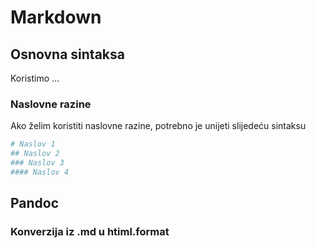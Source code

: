 # Markdown

## Osnovna sintaksa
Koristimo ... 

### Naslovne razine
Ako želim koristiti naslovne razine, potrebno je unijeti slijedeću sintaksu
``` bash
# Naslov 1
## Naslov 2
### Naslov 3
#### Naslov 4
```

## Pandoc
### Konverzija iz .md u htiml.format
